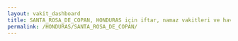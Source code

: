 ```yaml
---
layout: vakit_dashboard
title: SANTA_ROSA_DE_COPAN, HONDURAS için iftar, namaz vakitleri ve hava durumu - ilçe/eyalet seç
permalink: /HONDURAS/SANTA_ROSA_DE_COPAN/
---
```


<script type="text/javascript">
  var GLOBAL_COUNTRY = 'HONDURAS';
  var GLOBAL_CITY = 'SANTA_ROSA_DE_COPAN';
  var GLOBAL_STATE = '';
  var lat = 72;
  var lon = 21;
</script>
